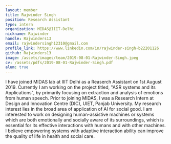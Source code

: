 ```yaml
---
layout: member
title: Rajwinder Singh
position: Research Assistant
type: intern
organization: MIDAS@IIIT-Delhi 
nickname: Rajwinder
handle: Rajwinders13
email: rajwindersingh12310@gmail.com
profile_link: https://www.linkedin.com/in/rajwinder-singh-b22201126
github: Rajwinders13
image: /assets/images/team/2019-08-01-Rajwinder-Singh.jpeg
cv: /assets/pdfs/2019-08-01-Rajwinder-Singh.pdf
alum: true
---
```


I have joined MIDAS lab at IIIT Delhi as a Reaserch Assistant on 1st August 2019. Currently I am working on the project titled, "ASR systems and its Applications", by primarily focusing on extraction
and analysis of emotions from human speech. Prior to joining MIDAS, I was a Research Intern at Design and Innovation Centre (DIC), UIET, Panjab University. My research interest lies in the broad area 
of application of AI for social good. I am interested to work on designing human-assistive machines or systems which are both emotionally and socially aware of its surroundings, which is essential for 
its effective interactions with humans and with other machines. I believe empowering systems with adaptive interaction ability can improve the quality of life in health and social care. 
